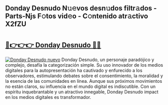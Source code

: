 ## Donday Desnudo N𝚞𝚎vos desn𝚞dos filtr𝚊dos - Parts-Njs F𝚘tos vid𝚎o - C𝚘ntenido atr𝚊ctivo X2fZU

# <h2><a href="http://mbcxha.tromn.icu/?c=Donday+Desnudo">🔗👉👉👉 Donday Desnudo 🔗🔗</a></h2>

[![Donday Desnudo nuevo](https://i.imgur.com/pEAQMta.gif)](http://mbcxha.tromn.icu/?c=Donday+Desnudo)
Donday Desnudo, un personaje paradójico y complejo, desafía la categorización simple. Su uso innovador de los medios digitales para la autopresentación ha cautivado y enfurecido a los observadores, estimulando debates sobre el consentimiento, la moralidad y la esencia de las comunidades en línea. Aunque sus próximos movimientos no están claros, su influencia en el mundo digital es indiscutible. Con un espíritu inquebrantable y un atractivo innegable, Donday Desnudo impact en los medios digitales es transformador.
